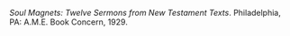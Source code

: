 *Soul Magnets: Twelve Sermons from New Testament Texts*. Philadelphia, PA: A.M.E. Book Concern, 1929. 
